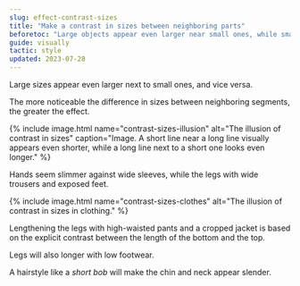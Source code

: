 ```yaml
---
slug: effect-contrast-sizes
title: "Make a contrast in sizes between neighboring parts"
beforetoc: "Large objects appear even larger near small ones, while small objects are smaller next to large ones."
guide: visually
tactic: style
updated: 2023-07-28
---
```

Large sizes appear even larger next to small ones, and vice versa.

The more noticeable the difference in sizes between neighboring segments, the greater the effect.

{% include image.html name="contrast-sizes-illusion" alt="The illusion of contrast in sizes" caption="Image. A short line near a long line visually appears even shorter, while a long line next to a short one looks even longer." %}

Hands seem slimmer against wide sleeves, while the legs with wide trousers and exposed feet.

{% include image.html name="contrast-sizes-clothes" alt="The illusion of contrast in sizes in clothing." %}

Lengthening the legs with high-waisted pants and a cropped jacket is based on the explicit contrast between the length of the bottom and the top.

Legs will also longer with low footwear.

A hairstyle like a *short bob* will make the chin and neck appear slender.
